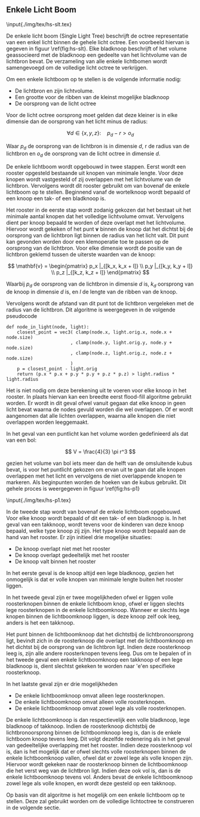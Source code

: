 ## Enkele Licht Boom

\input{./img/tex/hs-slt.tex}

De enkele licht boom (Single Light Tree) beschrijft de octree representatie van
een enkel licht binnen de gehele licht octree. Een voorbeeld hiervan is gegeven
in figuur \ref{fig:hs-slt}. Elke bladknoop beschrijft of het volume geassocieerd
met de bladknoop een gedeelte van het lichtvolume van de lichtbron bevat. De
verzameling van alle enkele lichtbomen wordt samengevoegd om de volledige licht
octree te verkrijgen. 

Om een enkele lichtboom op te stellen is de volgende informatie nodig:

* De lichtbron en zijn lichtvolume.
* Een grootte voor de ribben van de kleinst mogelijke bladknoop
* De oorsprong van de licht octree

Voor de licht octree oorsprong moet gelden dat deze kleiner is in elke dimensie
dan de oorsprong van het licht minus de radius:

$$ \forall d \in \lbrace x, y, z \rbrace :\quad p_d - r > o_d $$

Waar $p_d$ de oorsprong van de lichtbron is in dimensie $d$, r de radius van de
lichtbron en $o_d$ de oorsprong van de licht octree in dimensie $d$. 

De enkele lichtboom wordt opgebouwd in twee stappen. Eerst wordt een rooster 
opgesteld bestaande uit knopen van minimale lengte. Voor deze knopen wordt
vastgesteld of zij overlappen met het lichtvolume van de lichtbron. 
Vervolgens wordt dit rooster gebruikt om van bovenaf de enkele lichtboom op te
stellen. Beginnend vanaf de wortelknoop wordt bepaald of een knoop een tak- of
een bladknoop is.

Het rooster in de eerste stap wordt zodanig gekozen dat het bestaat uit het 
minimale aantal knopen dat het volledige lichtvolume omvat. Vervolgens dient per
knoop bepaald te worden of deze overlapt met het lichtvolume. Hiervoor wordt 
gekeken of het punt $\mathbf{v}$ binnen de knoop dat het dichtst bij de 
oorsprong van de lichtbron ligt binnen de radius van het licht valt. 
Dit punt kan gevonden worden door een klemoperatie toe te passen op de oorsprong
van de lichtbron. Voor elke dimensie wordt de positie van de lichtbron geklemd 
tussen de uiterste waarden van de knoop:

$$ \mathbf{v} = \begin{pmatrix} 
                  p_x |_{[k_x, k_x + l]} \\
                  p_y |_{[k_y, k_y + l]} \\
                  p_z |_{[k_z, k_z + l]}
                \end{pmatrix} $$

Waarbij $p_d$ de oorsprong van de lichtbron in dimensie $d$ is, $k_d$ oorsprong 
van de knoop in dimensie $d$ is, en $l$ de lengte van de ribben van de knoop.

Vervolgens wordt de afstand van dit punt tot de lichtbron vergeleken met de
radius van de lichtbron. Dit algoritme is weergegeven in de volgende pseudocode

```
def node_in_light(node, light):
    closest_point = vec3( clamp(node.x, light.orig.x, node.x + node.size)
                        , clamp(node.y, light.orig.y, node.y + node.size)
                        , clamp(node.z, light.orig.z, node.z + node.size)
                        )
    p = closest_point - light.orig
    return (p.x * p.x + p.y * p.y + p.z * p.z) > light.radius * light.radius
```

Het is niet nodig om deze berekening uit te voeren voor elke knoop in het 
rooster. In plaats hiervan kan een breedte eerst flood-fill algoritme gebruikt
worden. Er wordt in dit geval ofwel vanuit gegaan dat elke knoop in geen licht 
bevat waarna de nodes gevuld worden die wel overlappen. Of er wordt aangenomen
dat alle lichten overlappen, waarna alle knopen die niet overlappen worden 
leeggemaakt. 

In het geval van een puntlicht kan het volume worden gedefinieerd als dat van 
een bol:

$$ V = \frac{4}{3} \pi r^3 $$

gezien het volume van bol iets meer dan de helft van de omsluitende kubus bevat,
is voor het puntlicht gekozen om ervan uit te gaan dat alle knopen overlappen 
met het licht en vervolgens de niet overlappende knopen te markeren. Als 
beginpunten worden de hoeken van de kubus gebruikt. Dit gehele proces is 
weergegeven in figuur \ref{fig:hs-p1}

\input{./img/tex/hs-p1.tex}

In de tweede stap wordt van bovenaf de enkele lichtboom opgebouwd. Voor elke 
knoop wordt bepaald of dit een tak- of een bladknoop is. In het geval van een
takknoop, wordt tevens voor de kinderen van deze knoop bepaald, welke type
knoop zij zijn. Het type knoop wordt bepaald aan de hand van het rooster.
Er zijn initieel drie mogelijke situaties:

* De knoop overlapt niet met het rooster
* De knoop overlapt gedeeltelijk met het rooster
* De knoop valt binnen het rooster

In het eerste geval is de knoop altijd een lege bladknoop, gezien het onmogelijk
is dat er volle knopen van minimale lengte buiten het rooster liggen. 

In het tweede geval zijn er twee mogelijkheden ofwel er liggen volle 
roosterknopen binnen de enkele lichtboom knop, ofwel er liggen slechts lege 
roosterknopen in de enkele lichtboomknoop. Wanneer er slechts lege knopen binnen
de lichtboomknoop liggen, is deze knoop zelf ook leeg, anders is het een 
takknoop. 

Het punt binnen de lichtboomknoop dat het dichtstbij de lichtbronoorsprong ligt,
bevindt zich in de roosterknoop die overlapt met de lichtboomknoop en het 
dichtst bij de oorsprong van de lichtbron ligt. Indien deze roosterknoop leeg 
is, zijn alle andere roosterknopen tevens leeg. Dus om te bepalen of in het
tweede geval een enkele lichtboomknoop een takknoop of een lege bladknoop is,
dient slechtst gekeken te worden naar \'e\'en specifieke roosterknoop.

In het laatste geval zijn er drie mogelijkheden

* De enkele lichtboomknoop omvat alleen lege roosterknopen.
* De enkele lichtboomknoop omvat alleen volle roosterknopen.
* De enkele lichtboomknoop omvat zowel lege als volle roosterknopen.

De enkele lichtboomknoop is dan respectievelijk een volle bladknoop, lege 
bladknoop of takknoop. Indien de roosterknoop dichtstbij de lichtbronoorsprong
binnen de lichtboomknoop leeg is, dan is de enkele lichtboom knoop tevens leeg.
Dit volgt dezelfde redenering als in het geval van gedeeltelijke overlapping met
het rooster. Indien deze roosterknoop vol is, dan is het mogelijk dat er ofwel
slechts volle roosterknopen binnen de enkele lichtboomknoop vallen, ofwel dat
er zowel lege als volle knopen zijn. Hiervoor wordt gekeken naar de roosterknoop
binnen de lichtboomknoop die het verst weg van de lichtbron ligt. Indien deze
ook vol is, dan is de enkele lichtboomknoop tevens vol. Anders bevat de 
enkele lichtboomknoop zowel lege als volle knopen, en wordt deze gesteld op een
takknoop.

Op basis van dit algoritme is het mogelijk om een enkele lichtboom op te 
stellen. Deze zal gebruikt worden om de volledige lichtoctree te construeren in 
de volgende sectie.

